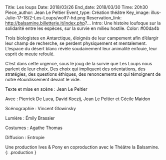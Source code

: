 Title: Les loups
Date: 2018/03/26
End_date: 2018/03/30
Time: 20h30
Piece_author: Jean Le Peltier
Event_type: Création théâtre
Key_image: illus-Julie-17-18/2-Les-Loups/wolf7-hd.png
Reservation_link: http://balsamine.billetterie.it/index.php?...
Intro: Une histoire loufoque sur la solidarité entre les espèces, sur la survie en milieu hostile.
Color: #00da4b


Trois biologistes en Antarctique, éloignés de leur campement afin d’élargir leur champ de recherche, se perdent physiquement et mentalement. L’espace du désert blanc révèle soudainement leur animalité enfouie, leur esprit de meute refoulé.

C’est dans cette urgence, sous le joug de la survie que Les Loups nous parlent de leur choix. Des choix qui impliquent des orientations, des stratégies, des questions éthiques, des renoncements et qui témoignent de notre étourdissement devant le vide.


Texte et mise en scène
:   Jean Le Peltier

Avec
:   Pierrick De Luca, David Koczij, Jean Le Peltier et Cécile Maidon

Scénographie
:   Vincent Glowinsky

Lumière
:   Émily Brassier

Costumes
:   Agathe Thomas

Diffusion
:   Entropie

Une production Ives &amp; Pony en coproduction avec le Théâtre la Balsamine.
{: .production }
